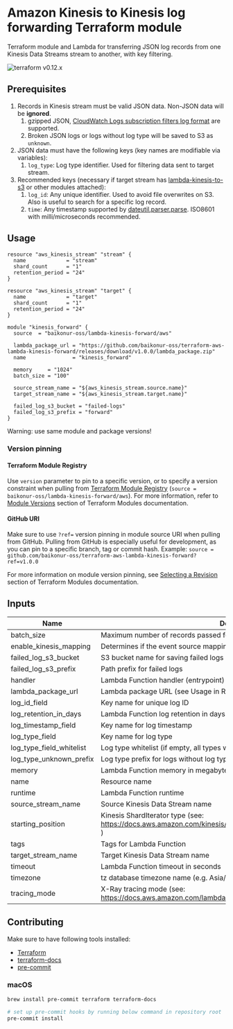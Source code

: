 # Amazon Kinesis to Kinesis log forwarding Terraform module

Terraform module and Lambda for transferring JSON log records from one Kinesis Data Streams stream to another, with key filtering.

![terraform v0.12.x](https://img.shields.io/badge/terraform-v0.12.x-brightgreen.svg)

## Prerequisites
1. Records in Kinesis stream must be valid JSON data. Non-JSON data will be **ignored**.
    1. gzipped JSON, [CloudWatch Logs subscription filters log format](https://docs.aws.amazon.com/ja_jp/AmazonCloudWatch/latest/logs/SubscriptionFilters.html) are supported.
    2. Broken JSON logs or logs without log type will be saved to S3 as `unknown`.
2. JSON data must have the following keys (key names are modifiable via variables):
    1. `log_type`: Log type identifier. Used for filtering data sent to target stream.
3. Recommended keys (necessary if target stream has [lambda-kinesis-to-s3](https://github.com/baikonur-oss/terraform-aws-lambda-kinesis-to-s3) or other modules attached):
    1. `log_id`: Any unique identifier. Used to avoid file overwrites on S3. Also is useful to search for a specific log record.
    2. `time`: Any timestamp supported by [dateutil.parser.parse](https://dateutil.readthedocs.io/en/stable/parser.html#dateutil.parser.parse). ISO8601 with milli/microseconds recommended.

## Usage
```HCL
resource "aws_kinesis_stream" "stream" {
  name             = "stream"
  shard_count      = "1"
  retention_period = "24"
}

resource "aws_kinesis_stream" "target" {
  name             = "target"
  shard_count      = "1"
  retention_period = "24"
}

module "kinesis_forward" {
  source  = "baikonur-oss/lambda-kinesis-forward/aws"

  lambda_package_url = "https://github.com/baikonur-oss/terraform-aws-lambda-kinesis-forward/releases/download/v1.0.0/lambda_package.zip"
  name               = "kinesis_forward"

  memory     = "1024"
  batch_size = "100"

  source_stream_name = "${aws_kinesis_stream.source.name}"
  target_stream_name = "${aws_kinesis_stream.target.name}"

  failed_log_s3_bucket = "failed-logs"
  failed_log_s3_prefix = "forward"
}
```

Warning: use same module and package versions!

### Version pinning
#### Terraform Module Registry
Use `version` parameter to pin to a specific version, or to specify a version constraint when pulling from [Terraform Module Registry](https://registry.terraform.io) (`source = baikonur-oss/lambda-kinesis-forward/aws`).
For more information, refer to [Module Versions](https://www.terraform.io/docs/configuration/modules.html#module-versions) section of Terraform Modules documentation.

#### GitHub URI
Make sure to use `?ref=` version pinning in module source URI when pulling from GitHub.
Pulling from GitHub is especially useful for development, as you can pin to a specific branch, tag or commit hash.
Example: `source = github.com/baikonur-oss/terraform-aws-lambda-kinesis-forward?ref=v1.0.0`

For more information on module version pinning, see [Selecting a Revision](https://www.terraform.io/docs/modules/sources.html#selecting-a-revision) section of Terraform Modules documentation.


<!-- Documentation below is generated by pre-commit, do not overwrite manually -->
<!-- BEGINNING OF PRE-COMMIT-TERRAFORM DOCS HOOK -->
## Inputs

| Name | Description | Type | Default | Required |
|------|-------------|:----:|:-----:|:-----:|
| batch\_size | Maximum number of records passed for a single Lambda invocation | string | n/a | yes |
| enable\_kinesis\_mapping | Determines if the event source mapping will be enabled | string | `"true"` | no |
| failed\_log\_s3\_bucket | S3 bucket name for saving failed logs (ES API errors etc.) | string | n/a | yes |
| failed\_log\_s3\_prefix | Path prefix for failed logs | string | n/a | yes |
| handler | Lambda Function handler (entrypoint) | string | `"main.handler"` | no |
| lambda\_package\_url | Lambda package URL (see Usage in README) | string | n/a | yes |
| log\_id\_field | Key name for unique log ID | string | `"log_id"` | no |
| log\_retention\_in\_days | Lambda Function log retention in days | string | `"30"` | no |
| log\_timestamp\_field | Key name for log timestamp | string | `"time"` | no |
| log\_type\_field | Key name for log type | string | `"log_type"` | no |
| log\_type\_field\_whitelist | Log type whitelist (if empty, all types will be processed) | list(string) | `[]` | no |
| log\_type\_unknown\_prefix | Log type prefix for logs without log type field | string | `"unknown"` | no |
| memory | Lambda Function memory in megabytes | string | `"256"` | no |
| name | Resource name | string | n/a | yes |
| runtime | Lambda Function runtime | string | `"python3.7"` | no |
| source\_stream\_name | Source Kinesis Data Stream name | string | n/a | yes |
| starting\_position | Kinesis ShardIterator type (see: https://docs.aws.amazon.com/kinesis/latest/APIReference/API_GetShardIterator.html ) | string | `"TRIM_HORIZON"` | no |
| tags | Tags for Lambda Function | map(string) | `{}` | no |
| target\_stream\_name | Target Kinesis Data Stream name | string | n/a | yes |
| timeout | Lambda Function timeout in seconds | string | `"60"` | no |
| timezone | tz database timezone name (e.g. Asia/Tokyo) | string | `"UTC"` | no |
| tracing\_mode | X-Ray tracing mode (see: https://docs.aws.amazon.com/lambda/latest/dg/API_TracingConfig.html ) | string | `"PassThrough"` | no |

<!-- END OF PRE-COMMIT-TERRAFORM DOCS HOOK -->

## Contributing

Make sure to have following tools installed:
- [Terraform](https://www.terraform.io/)
- [terraform-docs](https://github.com/segmentio/terraform-docs)
- [pre-commit](https://pre-commit.com/)

### macOS
```bash
brew install pre-commit terraform terraform-docs

# set up pre-commit hooks by running below command in repository root
pre-commit install
```
